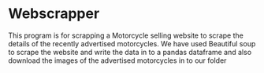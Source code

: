 # Webscrapper
This program is for scrapping a Motorcycle selling website to scrape the details of the recently advertised motorcycles.
We have used Beautiful soup to scrape the website and  write the data in to a pandas dataframe and also download the images of the advertised motorcycles in to our folder
